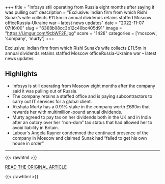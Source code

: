 +++
title = "Infosys still operating from Russia eight months after saying it was pulling out"
description = "Exclusive: Indian firm from which Rishi Sunak’s wife collects £11.5m in annual dividends retains staffed Moscow officeRussia-Ukraine war – latest news updates"
date = "2022-11-07 07:16:00"
slug = "6368b08cc3b12c40bc405d91"
image = "https://i.imgur.com/9cbWF2F.jpg"
score = "1428"
categories = ['moscow', 'company', 'murty']
+++

Exclusive: Indian firm from which Rishi Sunak’s wife collects £11.5m in annual dividends retains staffed Moscow officeRussia-Ukraine war – latest news updates

## Highlights

- Infosys is still operating from Moscow eight months after the company said it was pulling out of Russia.
- The company retains a staffed office and is paying subcontractors to carry out IT services for a global client.
- Akshata Murty has a 0.91% stake in the company worth £690m that rewards her with multimillion-pound annual dividends.
- Murty agreed to pay tax on her dividends both in the UK and in India after an outcry over her “non-dom” tax status that had allowed her to avoid liability in Britain.
- Labour's Angela Rayner condemned the continued presence of the company in Moscow and claimed Sunak had “failed to get his own house in order”

---

{{< rawhtml >}}
  <p class="article-category">
    <a target="_blank" href="https://www.theguardian.com/world/2022/nov/04/infosys-still-operating-russia-rishi-sunak-akshata-murty">READ THE ORIGINAL ARTICLE</a>
  </p>
{{< /rawhtml >}}
